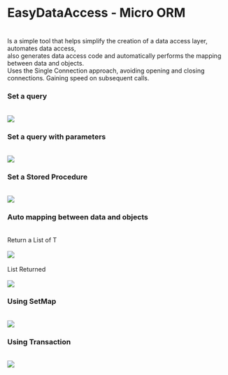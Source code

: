 <h1>EasyDataAccess - Micro ORM<h1></h1> 
Is a simple tool that helps simplify the creation of a data access layer, automates data access, <br>
also generates data access code and automatically performs the mapping between data and objects.<br>
Uses the Single Connection approach, avoiding opening and closing connections.  Gaining speed on subsequent calls.<br>

<h3>Set a query</h3><br>
<img src="https://github.com/user-attachments/assets/9569d06f-c41d-4502-92f5-4cb70f3d2f40">

<h3>Set a query with parameters</h3><br>
<img src="https://github.com/user-attachments/assets/656ce8b3-bede-4dc3-9d52-2ae404bff74c">
<br>

<h3>Set a Stored Procedure</h3><br>
<img src="https://github.com/user-attachments/assets/389bd8ae-6c8f-4325-b0f7-3cf42df263b5">
<br>

<h3>Auto mapping between data and objects</h3><br>
Return a List of T <br><br>
<img src="https://github.com/user-attachments/assets/0e2fb91c-e89f-4894-97ba-dd6666f54876"><br><br>
List Returned <br><br>
<img src="https://github.com/user-attachments/assets/45da1123-4d6d-4020-9db6-96d064450205">
<br>

<h3>Using SetMap</h3><br>
<img src="https://github.com/user-attachments/assets/fa469d7c-58d7-4ed4-8b07-30f4c51827a0">
<br>

<h3>Using Transaction</h3><br>
<img src="https://github.com/user-attachments/assets/8b9ca93e-eb84-43f7-a77a-375774b2a997">
<br>
